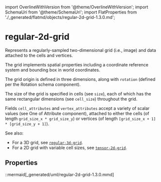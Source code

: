 import OverlineWithVersion from '@theme/OverlineWithVersion';
import SchemaUri from '@theme/SchemaUri';
import FlatProperties from './_generated/flatmd/objects/regular-2d-grid-1.3.0.md';

<OverlineWithVersion title="Geoscience Objects" version="1.3.0" badge="supported" />

# regular-2d-grid

<SchemaUri uri="schema/objects/regular-2d-grid/1.3.0/regular-2d-grid.schema.json" />

Represents a regularly-sampled two-dimensional grid (i.e., image) and data attached to the cells and vertices.

The grid implements spatial properties including a coordinate reference system and bounding box in world coordinates.

The grid origin is defined in three dimensions, along with `rotation` (defined per the Rotation schema component).

The size of the grid is specified in cells (see `size`), each of which has the same rectangular dimensions (see `cell_size`) throughout the grid.

Fields `cell_attributes` and `vertex_attributes` accept a variety of scalar values (see One of Attribute component), attached to either the cells (of length `grid_size_x * grid_size_y`) or vertices (of length `[grid_size_x + 1] * [grid_size_y + 1]`).

See also:

- For a 3D grid, see [`regular-3d-grid`](regular-3d-grid.md).
- For a 2D grid with variable cell sizes, see [`tensor-2d-grid`](tensor-2d-grid.md).

## Properties

<FlatProperties />

::mermaid[_generated/uml/regular-2d-grid-1.3.0.mmd]
